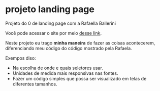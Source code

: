 # projeto landing page

Projeto do 0 de landing page com a Rafaella Ballerini

Você pode acessar o site por meio [desse link](https://ramon-erik.github.io/projeto-landing-page/index.html).

Neste projeto eu trago **minha maneira** de fazer as coisas acontecerem, diferenciando meu código do código mostrado pela Rafaela.

Exempos diso:

- Na escolha de onde e quais seletores usar.
- Unidades de medida mais responsivas nas fontes.
- Fazer um código simples que possa ser visualizado em telas de diferentes tamanhos.
